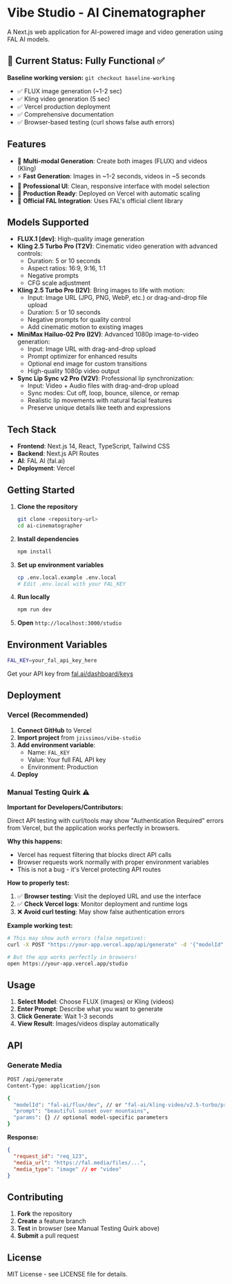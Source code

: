 # Vibe Studio - AI Cinematographer

A Next.js web application for AI-powered image and video generation using FAL AI models.

## 🚀 Current Status: Fully Functional ✅

**Baseline working version:** `git checkout baseline-working`

- ✅ FLUX image generation (~1-2 sec)
- ✅ Kling video generation (5 sec)
- ✅ Vercel production deployment
- ✅ Comprehensive documentation
- ✅ Browser-based testing (curl shows false auth errors)

## Features

- 🎨 **Multi-modal Generation**: Create both images (FLUX) and videos (Kling)
- ⚡ **Fast Generation**: Images in ~1-2 seconds, videos in ~5 seconds
- 🎯 **Professional UI**: Clean, responsive interface with model selection
- 🚀 **Production Ready**: Deployed on Vercel with automatic scaling
- 🔧 **Official FAL Integration**: Uses FAL's official client library

## Models Supported

- **FLUX.1 [dev]**: High-quality image generation
- **Kling 2.5 Turbo Pro (T2V)**: Cinematic video generation with advanced controls:
  - Duration: 5 or 10 seconds
  - Aspect ratios: 16:9, 9:16, 1:1
  - Negative prompts
  - CFG scale adjustment
- **Kling 2.5 Turbo Pro (I2V)**: Bring images to life with motion:
  - Input: Image URL (JPG, PNG, WebP, etc.) or drag-and-drop file upload
  - Duration: 5 or 10 seconds
  - Negative prompts for quality control
  - Add cinematic motion to existing images
- **MiniMax Hailuo-02 Pro (I2V)**: Advanced 1080p image-to-video generation:
  - Input: Image URL with drag-and-drop upload
  - Prompt optimizer for enhanced results
  - Optional end image for custom transitions
  - High-quality 1080p video output
- **Sync Lip Sync v2 Pro (V2V)**: Professional lip synchronization:
  - Input: Video + Audio files with drag-and-drop upload
  - Sync modes: Cut off, loop, bounce, silence, or remap
  - Realistic lip movements with natural facial features
  - Preserve unique details like teeth and expressions

## Tech Stack

- **Frontend**: Next.js 14, React, TypeScript, Tailwind CSS
- **Backend**: Next.js API Routes
- **AI**: FAL AI (fal.ai)
- **Deployment**: Vercel

## Getting Started

1. **Clone the repository**
   ```bash
   git clone <repository-url>
   cd ai-cinematographer
   ```

2. **Install dependencies**
   ```bash
   npm install
   ```

3. **Set up environment variables**
   ```bash
   cp .env.local.example .env.local
   # Edit .env.local with your FAL_KEY
   ```

4. **Run locally**
   ```bash
   npm run dev
   ```

5. **Open** `http://localhost:3000/studio`

## Environment Variables

```bash
FAL_KEY=your_fal_api_key_here
```

Get your API key from [fal.ai/dashboard/keys](https://fal.ai/dashboard/keys)

## Deployment

### Vercel (Recommended)

1. **Connect GitHub** to Vercel
2. **Import project** from `jzissimos/vibe-studio`
3. **Add environment variable**:
   - Name: `FAL_KEY`
   - Value: Your full FAL API key
   - Environment: Production
4. **Deploy**

### Manual Testing Quirk ⚠️

**Important for Developers/Contributors:**

Direct API testing with curl/tools may show "Authentication Required" errors from Vercel, but the application works perfectly in browsers.

**Why this happens:**
- Vercel has request filtering that blocks direct API calls
- Browser requests work normally with proper environment variables
- This is not a bug - it's Vercel protecting API routes

**How to properly test:**
1. ✅ **Browser testing**: Visit the deployed URL and use the interface
2. ✅ **Check Vercel logs**: Monitor deployment and runtime logs
3. ❌ **Avoid curl testing**: May show false authentication errors

**Example working test:**
```bash
# This may show auth errors (false negative):
curl -X POST "https://your-app.vercel.app/api/generate" -d '{"modelId":"fal-ai/flux/dev","prompt":"test"}'

# But the app works perfectly in browsers!
open https://your-app.vercel.app/studio
```

## Usage

1. **Select Model**: Choose FLUX (images) or Kling (videos)
2. **Enter Prompt**: Describe what you want to generate
3. **Click Generate**: Wait 1-3 seconds
4. **View Result**: Images/videos display automatically

## API

### Generate Media

```bash
POST /api/generate
Content-Type: application/json

{
  "modelId": "fal-ai/flux/dev", // or "fal-ai/kling-video/v2.5-turbo/pro/text-to-video"
  "prompt": "beautiful sunset over mountains",
  "params": {} // optional model-specific parameters
}
```

**Response:**
```json
{
  "request_id": "req_123",
  "media_url": "https://fal.media/files/...",
  "media_type": "image" // or "video"
}
```

## Contributing

1. **Fork** the repository
2. **Create** a feature branch
3. **Test** in browser (see Manual Testing Quirk above)
4. **Submit** a pull request

## License

MIT License - see LICENSE file for details.
